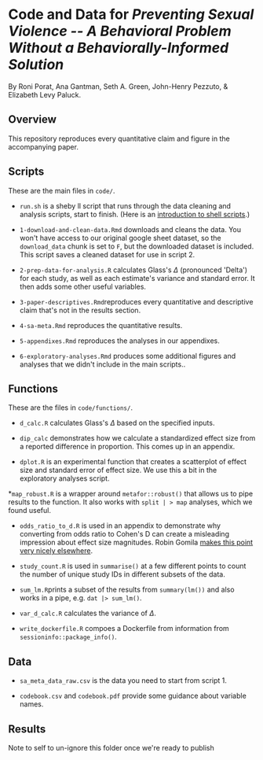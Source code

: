 # Code and Data for _Preventing Sexual Violence -- A Behavioral Problem Without a Behaviorally-Informed Solution_

By Roni Porat, Ana Gantman, Seth A. Green, John-Henry Pezzuto, \& Elizabeth Levy Paluck.

## Overview

This repository reproduces every quantitative claim and figure in the accompanying paper. 

## Scripts

These are the main files in `code/`.

* `run.sh` is a sheby ll script that runs through the data cleaning and analysis scripts, start to finish. (Here is an [introduction to shell scripts](https://swcarpentry.github.io/shell-novice/).)

* `1-download-and-clean-data.Rmd` downloads and cleans the data. You won't have access to our original google sheet dataset, so the `download_data` chunk is set to `F`, but the downloaded dataset is included. This script saves a cleaned dataset for use in script 2. 

* `2-prep-data-for-analysis.R` calculates Glass's $\Delta$ (pronounced 'Delta') for each study, as well as each estimate's variance and standard error. It then adds some other useful variables.

* `3-paper-descriptives.Rmd`reproduces every quantitative and descriptive claim that's not in the results section. 

* `4-sa-meta.Rmd` reproduces the quantitative results.

* `5-appendixes.Rmd` reproduces the analyses in our appendixes.

* `6-exploratory-analyses.Rmd` produces some additional figures and analyses that we didn't include in the main scripts..

## Functions

These are the files in `code/functions/`.

* `d_calc.R` calculates Glass's $\Delta$ based on the specified inputs.

* `dip_calc` demonstrates how we calculate a standardized effect size from a reported difference in proportion. This comes up in an appendix.

* `dplot.R` is an experimental function that creates a scatterplot of effect size and standard error of effect size. We use this a bit in the exploratory analyses script.

*`map_robust.R` is a wrapper around `metafor::robust()` that allows us to pipe results to the function. It also works with `split | > map` analyses, which we found useful. 

* `odds_ratio_to_d.R` is used in an appendix to demonstrate why converting from odds ratio to Cohen's D can create a misleading impression about effect size magnitudes. Robin Gomila [makes this point very nicely elsewhere](https://www.robingomila.com/files/publications_pdfs/Gomila_2020_Logistic_vs_Linear.pdf). 

* `study_count.R` is used in `summarise()` at a few different points to count the number of unique study IDs in different subsets of the data.

* `sum_lm.R`prints a subset of the results from `summary(lm())` and also works in a pipe, e.g. `dat |> sum_lm()`.

* `var_d_calc.R` calculates the variance of $\Delta$.

* `write_dockerfile.R` compoes a Dockerfile from information from `sessioninfo::package_info()`. 

## Data 
* `sa_meta_data_raw.csv` is the data you need to start from script 1. 

* `codebook.csv` and `codebook.pdf` provide some guidance about variable names.

## Results
Note to self to un-ignore this folder once we're ready to publish